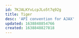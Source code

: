 ```yaml
---
id: 7KJALKYvLcpJLo5t7q92g
title: Tiger
desc: 'API convention for AJAX'
updated: 1638848854766
created: 1638848827818
---
```


